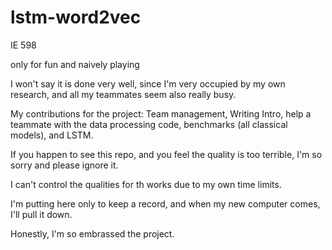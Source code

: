 # lstm-word2vec
IE 598 

only for fun and naively playing

I won't say it is done very well, 
since I'm very occupied by my own research, and all my teammates seem also really busy.

My contributions for the project:
Team management,
Writing Intro, help a teammate with the data processing code,
benchmarks (all classical models), and LSTM.

If you happen to see this repo, and you feel the quality is too terrible,
I'm so sorry and please ignore it.

I can't control the qualities for th works due to my own time limits.


I'm putting here only to keep a record, and when my new computer comes, 
I'll pull it down.

Honestly, I'm so embrassed the project.


